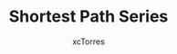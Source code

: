 ---
layout:     post
title:      "3. Shortest Path Series"
author:     "xcTorres"
header-img: "img/leetcode.jpg"
catalog:    true
tags:
    - Leetcode
---  